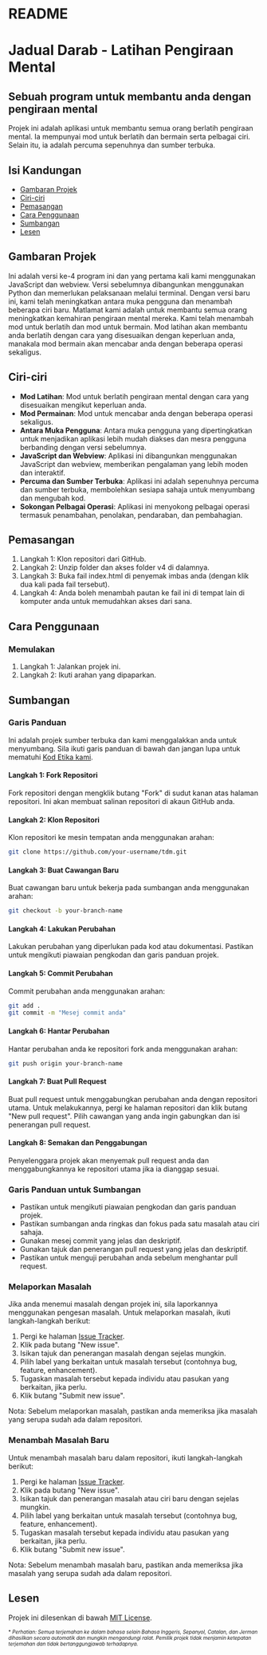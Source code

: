 # README

Jadual Darab - Latihan Pengiraan Mental
================

Sebuah program untuk membantu anda dengan pengiraan mental
-------------------

Projek ini adalah aplikasi untuk membantu semua orang berlatih pengiraan mental. Ia mempunyai mod untuk berlatih dan bermain serta pelbagai ciri. Selain itu, ia adalah percuma sepenuhnya dan sumber terbuka.

Isi Kandungan
-----------------

* [Gambaran Projek](#gambaran-projek)
* [Ciri-ciri](#ciri-ciri)
* [Pemasangan](#pemasangan)
* [Cara Penggunaan](#cara-penggunaan)
* [Sumbangan](#sumbangan)
* [Lesen](#lesen)

Gambaran Projek
----------------

Ini adalah versi ke-4 program ini dan yang pertama kali kami menggunakan JavaScript dan webview. Versi sebelumnya dibangunkan menggunakan Python dan memerlukan pelaksanaan melalui terminal. Dengan versi baru ini, kami telah meningkatkan antara muka pengguna dan menambah beberapa ciri baru. Matlamat kami adalah untuk membantu semua orang meningkatkan kemahiran pengiraan mental mereka. Kami telah menambah mod untuk berlatih dan mod untuk bermain. Mod latihan akan membantu anda berlatih dengan cara yang disesuaikan dengan keperluan anda, manakala mod bermain akan mencabar anda dengan beberapa operasi sekaligus.

Ciri-ciri
--------
* **Mod Latihan**: Mod untuk berlatih pengiraan mental dengan cara yang disesuaikan mengikut keperluan anda.
* **Mod Permainan**: Mod untuk mencabar anda dengan beberapa operasi sekaligus.
* **Antara Muka Pengguna**: Antara muka pengguna yang dipertingkatkan untuk menjadikan aplikasi lebih mudah diakses dan mesra pengguna berbanding dengan versi sebelumnya.
* **JavaScript dan Webview**: Aplikasi ini dibangunkan menggunakan JavaScript dan webview, memberikan pengalaman yang lebih moden dan interaktif.
* **Percuma dan Sumber Terbuka**: Aplikasi ini adalah sepenuhnya percuma dan sumber terbuka, membolehkan sesiapa sahaja untuk menyumbang dan mengubah kod.
* **Sokongan Pelbagai Operasi**: Aplikasi ini menyokong pelbagai operasi termasuk penambahan, penolakan, pendaraban, dan pembahagian.

Pemasangan
------------

1. Langkah 1: Klon repositori dari GitHub.
2. Langkah 2: Unzip folder dan akses folder v4 di dalamnya.
3. Langkah 3: Buka fail index.html di penyemak imbas anda (dengan klik dua kali pada fail tersebut).
4. Langkah 4: Anda boleh menambah pautan ke fail ini di tempat lain di komputer anda untuk memudahkan akses dari sana.

Cara Penggunaan
-----

### Memulakan

1. Langkah 1: Jalankan projek ini.
2. Langkah 2: Ikuti arahan yang dipaparkan.

Sumbangan
------------

### Garis Panduan

Ini adalah projek sumber terbuka dan kami menggalakkan anda untuk menyumbang. Sila ikuti garis panduan di bawah dan jangan lupa untuk mematuhi [Kod Etika kami](https://github.com/TdM/blob/main/CODE_OF_CONDUCT.md).

#### Langkah 1: Fork Repositori

Fork repositori dengan mengklik butang "Fork" di sudut kanan atas halaman repositori. Ini akan membuat salinan repositori di akaun GitHub anda.

#### Langkah 2: Klon Repositori

Klon repositori ke mesin tempatan anda menggunakan arahan:

```bash
git clone https://github.com/your-username/tdm.git
```

#### Langkah 3: Buat Cawangan Baru

Buat cawangan baru untuk bekerja pada sumbangan anda menggunakan arahan:

```bash
git checkout -b your-branch-name
```

#### Langkah 4: Lakukan Perubahan

Lakukan perubahan yang diperlukan pada kod atau dokumentasi. Pastikan untuk mengikuti piawaian pengkodan dan garis panduan projek.

#### Langkah 5: Commit Perubahan

Commit perubahan anda menggunakan arahan:

```bash
git add .
git commit -m "Mesej commit anda"
```

#### Langkah 6: Hantar Perubahan

Hantar perubahan anda ke repositori fork anda menggunakan arahan:

```bash
git push origin your-branch-name
```

#### Langkah 7: Buat Pull Request

Buat pull request untuk menggabungkan perubahan anda dengan repositori utama. Untuk melakukannya, pergi ke halaman repositori dan klik butang "New pull request". Pilih cawangan yang anda ingin gabungkan dan isi penerangan pull request.

#### Langkah 8: Semakan dan Penggabungan

Penyelenggara projek akan menyemak pull request anda dan menggabungkannya ke repositori utama jika ia dianggap sesuai.

### Garis Panduan untuk Sumbangan

* Pastikan untuk mengikuti piawaian pengkodan dan garis panduan projek.
* Pastikan sumbangan anda ringkas dan fokus pada satu masalah atau ciri sahaja.
* Gunakan mesej commit yang jelas dan deskriptif.
* Gunakan tajuk dan penerangan pull request yang jelas dan deskriptif.
* Pastikan untuk menguji perubahan anda sebelum menghantar pull request.

### Melaporkan Masalah

Jika anda menemui masalah dengan projek ini, sila laporkannya menggunakan pengesan masalah. Untuk melaporkan masalah, ikuti langkah-langkah berikut:

1. Pergi ke halaman [Issue Tracker](https://github.com/joanalnu/tdm/issues).
2. Klik pada butang "New issue".
3. Isikan tajuk dan penerangan masalah dengan sejelas mungkin.
4. Pilih label yang berkaitan untuk masalah tersebut (contohnya bug, feature, enhancement).
5. Tugaskan masalah tersebut kepada individu atau pasukan yang berkaitan, jika perlu.
6. Klik butang "Submit new issue".

Nota: Sebelum melaporkan masalah, pastikan anda memeriksa jika masalah yang serupa sudah ada dalam repositori.

### Menambah Masalah Baru

Untuk menambah masalah baru dalam repositori, ikuti langkah-langkah berikut:

1. Pergi ke halaman [Issue Tracker](https://github.com/joanalnu/tdm/issues).
2. Klik pada butang "New issue".
3. Isikan tajuk dan penerangan masalah atau ciri baru dengan sejelas mungkin.
4. Pilih label yang berkaitan untuk masalah tersebut (contohnya bug, feature, enhancement).
5. Tugaskan masalah tersebut kepada individu atau pasukan yang berkaitan, jika perlu.
6. Klik butang "Submit new issue".

Nota: Sebelum menambah masalah baru, pastikan anda memeriksa jika masalah yang serupa sudah ada dalam repositori.

Lesen
-------

Projek ini dilesenkan di bawah [MIT License](https://github.com/joanalnu/tdm/blob/main/LICENSE.md).

<font size="1">* *Perhatian: Semua terjemahan ke dalam bahasa selain Bahasa Inggeris, Sepanyol, Catalan, dan Jerman dihasilkan secara automatik dan mungkin mengandungi ralat. Pemilik projek tidak menjamin ketepatan terjemahan dan tidak bertanggungjawab terhadapnya.* </font>